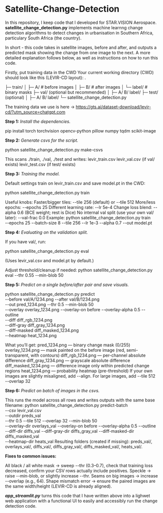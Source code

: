 # Satellite-Change-Detection

In this repository, I keep code that I developed for STAR.VISION Aerospace. **satellite_change_detection.py** implements machine learnng change detection algorithms to detect changes in urbanisation in Southern Africa, particulary South Africa (the country).

In short - this code takes in satellite images, before and after, and outputs a predicted mask showing the change from one image to the next. A more detailed explanation follows below, as well as instructions on how to run this code.

Firstly, put training data in the CWD
Your current working directory (CWD) should look like this (LEVIR-CD layout):
.


├─ train/
│  ├─ A/      # before images
│  ├─ B/      # after images
│  └─ label/  # binary masks
├─ val/   (optional but recommended)
│  ├─ A/  B/  label/
├─ test/  (optional)
│  ├─ A/  B/  label/
└─ satellite_change_detection.py


The training data we use is here -> https://gts.ai/dataset-download/levir-cd/?utm_source=chatgpt.com


**Step 1:**
_Install the dependencies._

pip install torch torchvision opencv-python pillow numpy tqdm scikit-image

**Step 2:**
_Generate csvs for the script._

python satellite_change_detection.py make-csvs

This scans ./train, ./val, ./test and writes:
levir_train.csv
levir_val.csv (if val/ exists)
levir_test.csv (if test/ exists)

**Step 3:**
_Training the model._

Default settings train on levir_train.csv and save model.pt in the CWD:

python satellite_change_detection.py train

Useful knobs:
Faster/bigger tiles: --tile 256 (default) or --tile 512
More/less epochs: --epochs 25
Different learning rate: --lr 5e-4
Change loss blend: --alpha 0.6 (BCE weight; rest is Dice)
No internal val split (use your own val/ later): --val-frac 0.0
Example:
python satellite_change_detection.py train \
  --epochs 25 --batch-size 8 --tile 256 --lr 1e-3 --alpha 0.7 --out model.pt

**Step 4:**
_Evaluating on the validation split._

If you have val/, run:

python satellite_change_detection.py eval

(Uses levir_val.csv and model.pt by default.)

Adjust threshold/cleanup if needed:
python satellite_change_detection.py eval --thr 0.55 --min-blob 50

**Step 5:**
_Predict on a single before/after pair and save visuals._

python satellite_change_detection.py predict \
  --before val/A/1234.png --after val/B/1234.png \
  --out pred_1234.png --thr 0.5 --min-blob 50 \
  --overlay overlay_1234.png --overlay-on before --overlay-alpha 0.5 --outline \
  --diff diff_rgb_1234.png \
  --diff-gray diff_gray_1234.png \
  --diff-masked diff_masked_1234.png \
  --heatmap heat_1234.png
  
What you’ll get:
pred_1234.png — binary change mask (0/255)
overlay_1234.png — mask painted on the before image (red, semi-transparent, with contours)
diff_rgb_1234.png — per-channel absolute difference
diff_gray_1234.png — grayscale absolute difference
diff_masked_1234.png — difference image only within predicted change regions
heat_1234.png — probability heatmap (pre-threshold)
If your own images are slightly misaligned, add --align. For large images, add --tile 512 --overlap 32

**Step 6:**
_Predict on batch of images in the csvs._

This runs the model across all rows and writes outputs with the same base filename:
python satellite_change_detection.py predict-batch \
  --csv levir_val.csv \
  --outdir preds_val \
  --thr 0.5 --tile 512 --overlap 32 --min-blob 50 \
  --overlay-dir overlays_val --overlay-on before --overlay-alpha 0.5 --outline \
  --diff-dir diffs_val --diff-gray-dir diffs_gray_val --diff-masked-dir diffs_masked_val \
  --heatmap-dir heats_val
Resulting folders (created if missing): preds_val/, overlays_val/, diffs_val/, diffs_gray_val/, diffs_masked_val/, heats_val/.

**Fixes to common issues:**

All black / all white mask -> sweep --thr (0.3–0.7), check that training loss decreased, confirm your CSV rows actually include positives.
Speckle → raise --min-blob, or slightly increase --thr.
Seams on big images → increase --overlap (e.g., 64).
Shape mismatch error → ensure the paired images are the same width/height (LEVIR-CD is already aligned).


_**app_streamlit.py**_ turns this code that I have written above into a lighwet web application with a functional UI to easily and accessibly run the change detection code.
